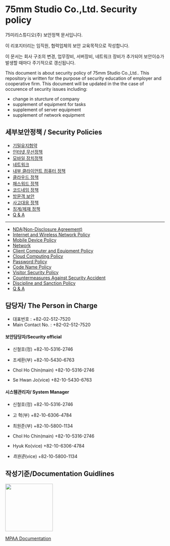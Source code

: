 # 75mm Studio Co.,Ltd. Security policy

75미리스튜디오(주) 보안정책 문서입니다.

이 리포지터리는 임직원, 협력업체의 보안 교육목적으로 작성합니다.

이 문서는 회사 구조의 변경, 업무장비, 서버장비, 네트워크 장비가 추가되어 보안이슈가 발생할 때마다 주기적으로 갱신됩니다.

This document is about security policy of  75mm Studio Co.,Ltd..
This repository is written for the purpose of security education of employer and cooperative firm.
This document will be updated in the the case of occurence of security issues including:
- change in sturcture of company
- supplement of equipment for tasks
- supplement of server equipment
- supplement of network equipment

## 세부보안정책 / Security Policies
- [기밀유지협약](docs/nda.md)
- [인터넷,무선정책](docs/internet.md)
- [모바일 장치정책](docs/mobile.md)
- [네트워크](docs/network.md)
- [내부 클라이언트 컴퓨터 정책](docs/clientpc.md)
- [클라우드 정책](docs/cloud.md)
- [패스워드 정책](docs/password.md)
- [코드네임 정책](docs/codename.md)
- [방문객 보안](docs/guest.md)
- [사고대응 정책](docs/security_incident_response.md)
- [징계/제재 정책](docs/security_disciplinary_action.md)
- [Q & A](docs/qna.md)
---------------------------------
- [NDA(Non-Disclosure Agreement)](docs/nda.md)
- [Internet and Wireless Network Policy](docs/internet.md)
- [Mobile Device Policy](docs/mobile.md)
- [Network](docs/network.md)
- [Client Computer and Equipment Policy](docs/clientpc.md)
- [Cloud Computing Policy](docs/cloud.md)
- [Password Policy](docs/password.md)
- [Code Name Policy](docs/codename.md)
- [Visitor Security Policy](docs/guest.md)
- [Countermeasures Against Security Accident](docs/security_incident_response.md)
- [Discipline and Sanction Policy](docs/security_disciplinary_action.md)
- [Q & A](docs/qna.md)

## 담당자/ The Person in Charge
- 대표번호 : +82-02-512-7520
- Main Contact No. : +82-02-512-7520

#### 보안담당자/Security official
- 신철호(정) +82-10-5316-2746
- 조세환(부) +82-10-5430-6763

- Chol Ho Chin(main) +82-10-5316-2746
- Se Hwan Jo(vice) +82-10-5430-6763

#### 시스템관리자/ System Manager
- 신철호(정) +82-10-5316-2746
- 고 혁(부) +82-10-6306-4784
- 최원준(부) +82-10-5800-1134

- Chol Ho Chin(main) +82-10-5316-2746
- Hyuk Ko(vice) +82-10-6306-4784
- *최원준*(vice) +82-10-5800-1134

## 작성기준/Documentation Guidlines
<img src="https://upload.wikimedia.org/wikipedia/commons/5/57/MPAA.jpg" width="150">

[MPAA Documentation](https://www.mpaa.org/what-we-do/advancing-creativity/additional-resources/#content-protection-best-practices)
